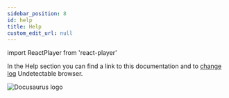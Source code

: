 ```yaml
---
sidebar_position: 8
id: help
title: Help
custom_edit_url: null
---
```

import ReactPlayer from 'react-player'

In the Help section you can find a link to this documentation and to [change log](https://undetectable.io/changelog/) Undetectable browser.

![Docusaurus logo](/img/1-app/8-help/eng/help-1.png)